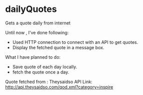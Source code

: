 dailyQuotes
===========

Gets a quote daily from internet

Until now , I've done following:

- Used HTTP connection to connect with an API to get quotes.
- Display the fetched quote in a message box.

What I have planned to do:

- Save quote of each day locally.
- fetch the quote once a day.

Quote fetched from : Theysaidso API 
Link: http://api.theysaidso.com/qod.xml?category=inspire
